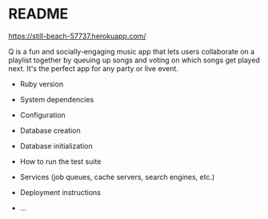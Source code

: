 # README

https://still-beach-57737.herokuapp.com/

Q is a fun and socially-engaging music app that lets users collaborate on a playlist together by queuing up songs and voting on which songs get played next. It's the perfect app for any party or live event. 

* Ruby version

* System dependencies

* Configuration

* Database creation

* Database initialization

* How to run the test suite

* Services (job queues, cache servers, search engines, etc.)

* Deployment instructions

* ...
